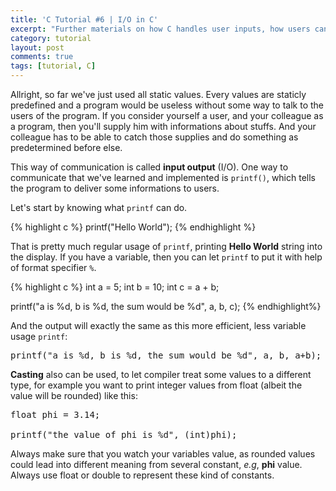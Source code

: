 ```yaml
---
title: 'C Tutorial #6 | I/O in C'
excerpt: "Further materials on how C handles user inputs, how users can pass input as arguments, and how program can save what users typed."
category: tutorial
layout: post
comments: true
tags: [tutorial, C]
---
```


Allright, so far we've just used all static values. Every values are staticly predefined and a program would be useless without some way to talk to the users of the program. If you consider yourself a user, and your colleague as a program, then you'll supply him with informations about stuffs. And your colleague has to be able to catch those supplies and do something as predetermined before else. 

This way of communication is called **input output** (I/O). One way to communicate that we've learned and implemented is `printf()`, which tells the program to deliver some informations to users. 

Let's start by knowing what `printf` can do.

{% highlight c %}
printf("Hello World");
{% endhighlight %}

That is pretty much regular usage of `printf`, printing **Hello World** string into the display. If you have a variable, then you can let `printf` to put it with help of format specifier `%`.

{% highlight c %}
int a = 5;
int b = 10;
int c = a + b;

printf("a is %d, b is %d, the sum would be %d", a, b, c);
{% endhighlight%}

And the output will exactly the same as this more efficient, less variable usage `printf`:

<pre>
printf("a is %d, b is %d, the sum would be %d", a, b, a+b);
</pre>

**Casting** also can be used, to let compiler treat some values to a different type, for example you want to print integer values from float (albeit the value will be rounded) like this:

<pre>
float phi = 3.14;

printf("the value of phi is %d", (int)phi);
</pre>

Always make sure that you watch your variables value, as rounded values could lead into different meaning from several constant, *e.g*, **phi** value. Always use float or double to represent these kind of constants.